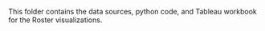This folder contains the data sources, python code, and Tableau workbook for the Roster visualizations.
